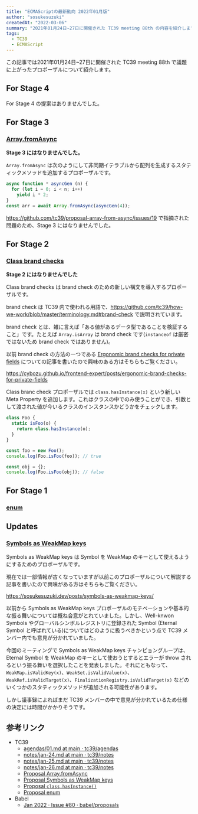 ```yaml
---
title: "ECMAScriptの最新動向 2022年01月版"
author: "sosukesuzuki"
createdAt: "2022-03-06"
summary: "2021年01月24日~27日に開催された TC39 meeting 88th の内容を紹介します"
tags:
  - TC39
  - ECMAScript
---
```


この記事では2021年01月24日~27日に開催された TC39 meeting 88th で議題に上がったプロポーザルについて紹介します。

## For Stage 4

For Stage 4 の提案はありませんでした。

## For Stage 3

### [Array.fromAsync](https://github.com/tc39/proposal-array-from-async/)

**Stage 3 にはなりませんでした。**

`Array.fromAsync` は次のようにして非同期イテラブルから配列を生成するスタティックメソッドを追加するプロポーザルです。

```js
async function * asyncGen (n) {
  for (let i = 0; i < n; i++)
    yield i * 2;
}
const arr = await Array.fromAsync(asyncGen(4));
```

https://github.com/tc39/proposal-array-from-async/issues/19 で指摘された問題のため、Stage 3 にはなりませんでした。

## For Stage 2

### [Class brand checks](https://github.com/tc39/proposal-class-brand-check)

**Stage 2 にはなりませんでした**

Class brand checks は brand check のための新しい構文を導入するプロポーザルです。

brand check は TC39 内で使われる用語で、https://github.com/tc39/how-we-work/blob/master/terminology.md#brand-check で説明されています。

brand check とは、雑に言えば「ある値があるデータ型であることを検証すること」です。たとえば `Array.isArray` は brand check です(`instanceof` は厳密ではないため brand check ではありません)。

以前 brand check の方法の一つである [Ergonomic brand checks for private fields](https://github.com/tc39/proposal-private-fields-in-in) についての記事を書いたので興味のある方はそちらもご覧ください。

https://cybozu.github.io/frontend-expert/posts/ergonomic-brand-checks-for-private-fields

Class branc check プロポーザルでは `class.hasInstance(x)` という新しい Meta Property を追加します。これはクラスの中でのみ使うことができ、引数として渡された値が今いるクラスのインスタンスかどうかをチェックします。

```js
class Foo {
  static isFoo(o) {
    return class.hasInstance(o);
  }
}

const foo = new Foo();
console.log(Foo.isFoo(foo)); // true

const obj = {};
console.log(Foo.isFoo(obj)); // false
```

## For Stage 1

### [enum](https://github.com/rbuckton/proposal-enum)

## Updates

### [Symbols as WeakMap keys](https://github.com/tc39/proposal-symbols-as-weakmap-keys)

Symbols as WeakMap keys は Symbol を WeakMap のキーとして使えるようにするためのプロポーザルです。

現在では一部情報が古くなっていますが以前このプロポーザルについて解説する記事を書いたので興味がある方はそちらもご覧ください。

https://sosukesuzuki.dev/posts/symbols-as-weakmap-keys/

以前から Symbols as WeakMap keys プロポーザルのモチベーションや基本的な振る舞いについては概ね合意がとれていました。しかし、Well-knwon Symbols やグローバルシンボルレジストリに登録された Symbol (Eternal Symbol と呼ばれている)についてはどのように扱うべきかという点で TC39 メンバー内でも意見が分かれていました。

今回のミーティングで Symbols as WeakMap keys チャンピョングループは、Eternal Symbol を WeakMap のキーとして使おうとするとエラーが throw されるという振る舞いを選択したことを発表しました。それにともなって、`WeakMap.isValidKey(x)`、`WeakSet.isValidValue(x)`、`WeakRef.isValidTarget(x)`、`FinalizationRegistry.isValidTarget(x)` などのいくつかのスタティックメソッドが追加される可能性があります。

しかし議事録によればまだ TC39 メンバーの中で意見が分かれているため仕様の決定には時間がかかりそうです。

## 参考リンク

- TC39
  - [agendas/01.md at main · tc39/agendas](https://github.com/tc39/agendas/blob/main/2022/01.md)
  - [notes/jan-24.md at main · tc39/notes](https://github.com/tc39/notes/blob/main/meetings/2022-01/jan-24.md)
  - [notes/jan-25.md at main · tc39/notes](https://github.com/tc39/notes/blob/main/meetings/2022-01/jan-25.md)
  - [notes/jan-26.md at main · tc39/notes](https://github.com/tc39/notes/blob/main/meetings/2022-01/jan-26.md)
  - [Proposal Array.fromAsync](https://github.com/tc39/proposal-array-from-async/)
  - [Proposal Symbols as WeakMap keys](https://github.com/tc39/proposal-symbols-as-weakmap-keys)
  - [Proposal `class.hasInstance()`](https://github.com/tc39/proposal-class-brand-check)
  - [Proposal enum](https://github.com/rbuckton/proposal-enum)
- Babel
  - [Jan 2022 · Issue #80 · babel/proposals](https://github.com/babel/proposals/issues/80)
